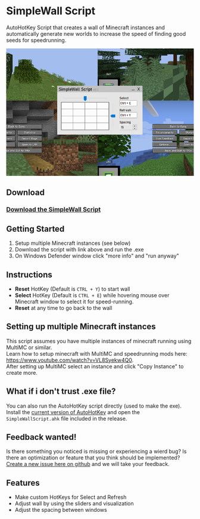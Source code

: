 # SimpleWall Script

AutoHotKey Script that creates a wall of Minecraft instances and automatically generate new worlds to increase the speed of finding good seeds for speedrunning.

[![](screenshot.png)](https://github.com/Jesper-Hustad/SimpleWallScript/releases/latest)

## Download
### [Download the SimpleWall Script](https://github.com/Jesper-Hustad/SimpleWallScript/releases/latest)



<!-- Other version that does not fullscreen: [Modified Script without fullscreen](https://github.com/Jesper-Hustad/SimpleWallScript/releases/download/Alpha/SimpleWallScript.ahk)   -->


## Getting Started
1. Setup multiple Minecraft instances (see below)
2. Download the script with link above and run the .exe
3. On Windows Defender window click "more info" and "run anyway"


## Instructions
- **Reset** HotKey (Default is `CTRL + Y`) to start wall
- **Select** HotKey (Default is `CTRL + E`) while hovering mouse over Minecraft window to select it for speed-running.
- **Reset** at any time to go back to the wall

## Setting up multiple Minecraft instances
This script assumes you have multiple instances of minecraft running using MultiMC or similar.  
Learn how to setup minecraft with MultiMC and speedrunning mods here: https://www.youtube.com/watch?v=VL8Syekw4Q0.  
After setting up MultiMC select an instance and click "Copy Instance" to create more.

## What if i don't trust .exe file?
You can also run the AutoHotKey script directly (used to make the exe). Install the [current version of AutoHotKey](https://www.autohotkey.com/) and open the `SimpleWallScript.ahk` file included in the release.

## Feedback wanted!
Is there something you noticed is missing or experiencing a wierd bug? 
Is there an optimization or feature that you think should be implemented?  
[Create a new issue here on github](https://github.com/Jesper-Hustad/SimpleWallScript/issues/new/choose) and we will take your feedback.

## Features
- Make custom HotKeys for Select and Refresh 
- Adjust wall by using the sliders and visualization
- Adjust the spacing between windows
